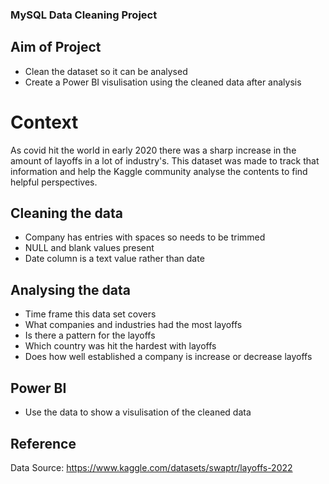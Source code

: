 ### MySQL Data Cleaning Project

## Aim of Project
* Clean the dataset so it can be analysed
* Create a Power BI visulisation using the cleaned data after analysis

# Context
As covid hit the world in early 2020 there was a sharp increase in the amount of layoffs in a lot of industry's. This dataset was made to track that information and help the Kaggle community analyse the contents to find helpful perspectives.

## Cleaning the data
* Company has entries with spaces so needs to be trimmed
* NULL and blank values present
* Date column is a text value rather than date

## Analysing the data
* Time frame this data set covers
* What companies and industries had the most layoffs
* Is there a pattern for the layoffs
* Which country was hit the hardest with layoffs
* Does how well established a company is increase or decrease layoffs

## Power BI
* Use the data to show a visulisation of the cleaned data

## Reference
Data Source: https://www.kaggle.com/datasets/swaptr/layoffs-2022
